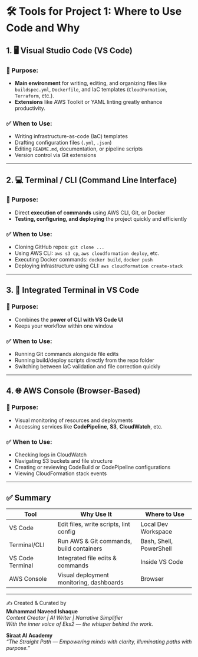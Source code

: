 
# 🛠️ Tools for Project 1: Where to Use Code and Why

## 1. 🖥️ Visual Studio Code (VS Code)

### 🔧 Purpose:
- **Main environment** for writing, editing, and organizing files like `buildspec.yml`, `Dockerfile`, and IaC templates (`CloudFormation`, `Terraform`, etc.).
- **Extensions** like AWS Toolkit or YAML linting greatly enhance productivity.

### ✅ When to Use:
- Writing infrastructure-as-code (IaC) templates
- Drafting configuration files (`.yml`, `.json`)
- Editing `README.md`, documentation, or pipeline scripts
- Version control via Git extensions

---

## 2. 💻 Terminal / CLI (Command Line Interface)

### 🔧 Purpose:
- Direct **execution of commands** using AWS CLI, Git, or Docker
- **Testing, configuring, and deploying** the project quickly and efficiently

### ✅ When to Use:
- Cloning GitHub repos: `git clone ...`
- Using AWS CLI: `aws s3 cp`, `aws cloudformation deploy`, etc.
- Executing Docker commands: `docker build`, `docker push`
- Deploying infrastructure using CLI: `aws cloudformation create-stack`

---

## 3. 🔁 Integrated Terminal in VS Code

### 🔧 Purpose:
- Combines the **power of CLI with VS Code UI**
- Keeps your workflow within one window

### ✅ When to Use:
- Running Git commands alongside file edits
- Running build/deploy scripts directly from the repo folder
- Switching between IaC validation and file correction quickly

---

## 4. 🌐 AWS Console (Browser-Based)

### 🔧 Purpose:
- Visual monitoring of resources and deployments
- Accessing services like **CodePipeline**, **S3**, **CloudWatch**, etc.

### ✅ When to Use:
- Checking logs in CloudWatch
- Navigating S3 buckets and file structure
- Creating or reviewing CodeBuild or CodePipeline configurations
- Viewing CloudFormation stack events

---

## ✅ Summary

| Tool          | Why Use It                             | Where to Use                     |
|---------------|-----------------------------------------|----------------------------------|
| VS Code       | Edit files, write scripts, lint config  | Local Dev Workspace              |
| Terminal/CLI  | Run AWS & Git commands, build containers| Bash, Shell, PowerShell          |
| VS Code Terminal | Integrated file edits & commands     | Inside VS Code                   |
| AWS Console   | Visual deployment monitoring, dashboards| Browser                          |


---

✍️ Created & Curated by  
**Muhammad Naveed Ishaque**  
_Content Creator | AI Writer | Narrative Simplifier_  
_With the inner voice of Eks2 — the whisper behind the work._

**Siraat AI Academy**  
_“The Straight Path — Empowering minds with clarity, illuminating paths with purpose.”_


